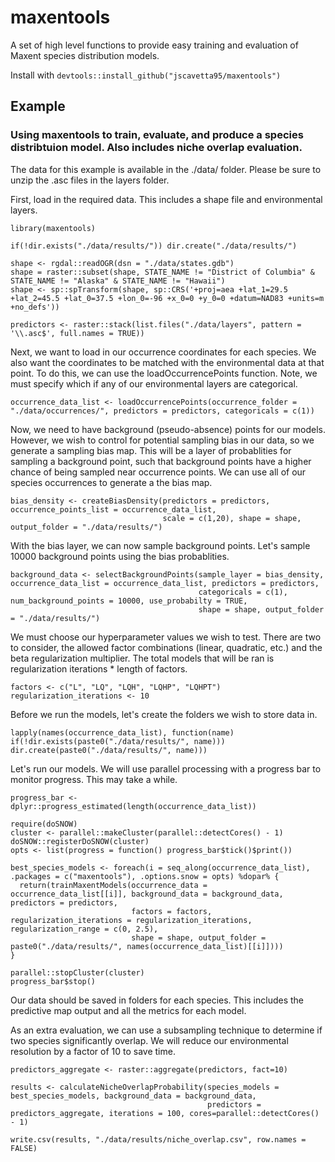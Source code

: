 # maxentools
A set of high level functions to provide easy training and evaluation of Maxent species distribution models.

Install with ```devtools::install_github("jscavetta95/maxentools")```

## Example
### Using maxentools to train, evaluate, and produce a species distribtuion model. Also includes niche overlap evaluation.

The data for this example is available in the ./data/ folder. Please be sure to unzip the .asc files in the layers folder.

First, load in the required data. This includes a shape file and environmental layers.
```{r load, eval = FALSE}
library(maxentools)

if(!dir.exists("./data/results/")) dir.create("./data/results/")

shape <- rgdal::readOGR(dsn = "./data/states.gdb")
shape = raster::subset(shape, STATE_NAME != "District of Columbia" & STATE_NAME != "Alaska" & STATE_NAME != "Hawaii")
shape <- sp::spTransform(shape, sp::CRS('+proj=aea +lat_1=29.5 +lat_2=45.5 +lat_0=37.5 +lon_0=-96 +x_0=0 +y_0=0 +datum=NAD83 +units=m +no_defs'))

predictors <- raster::stack(list.files("./data/layers", pattern = '\\.asc$', full.names = TRUE))
```

Next, we want to load in our occurrence coordinates for each species. We also want the coordinates to be matched with the environmental data at that point. To do this, we can use the loadOccurrencePoints function. Note, we must specify which if any of our environmental layers are categorical.
```{r occurrence, eval = FALSE}
occurrence_data_list <- loadOccurrencePoints(occurrence_folder = "./data/occurrences/", predictors = predictors, categoricals = c(1))
```

Now, we need to have background (pseudo-absence) points for our models. However, we wish to control for potential sampling bias in our data, so we generate a sampling bias map. This will be a layer of probablities for sampling a background point, such that background points have a higher chance of being sampled near occurrence points. We can use all of our species occurrences to generate a the bias map.
```{r bias, eval = FALSE}
bias_density <- createBiasDensity(predictors = predictors, occurrence_points_list = occurrence_data_list, 
                                  scale = c(1,20), shape = shape, output_folder = "./data/results/")
```

With the bias layer, we can now sample background points. Let's sample 10000 background points using the bias probablities.
```{r background, eval = FALSE}
background_data <- selectBackgroundPoints(sample_layer = bias_density, occurrence_data_list = occurrence_data_list, predictors = predictors,
                                          categoricals = c(1), num_background_points = 10000, use_probabilty = TRUE, 
                                          shape = shape, output_folder = "./data/results/")
```

We must choose our hyperparameter values we wish to test. There are two to consider, the allowed factor combinations (linear, quadratic, etc.) and the beta regularization multiplier. The total models that will be ran is regularization iterations * length of factors.
```{r hyperparameters, eval = FALSE}
factors <- c("L", "LQ", "LQH", "LQHP", "LQHPT")
regularization_iterations <- 10
```

Before we run the models, let's create the folders we wish to store data in.
```{r folders, eval = FALSE}
lapply(names(occurrence_data_list), function(name) if(!dir.exists(paste0("./data/results/", name))) dir.create(paste0("./data/results/", name)))
```

Let's run our models. We will use parallel processing with a progress bar to monitor progress. This may take a while.
```{r run, eval = FALSE}
progress_bar <- dplyr::progress_estimated(length(occurrence_data_list))

require(doSNOW)
cluster <- parallel::makeCluster(parallel::detectCores() - 1)
doSNOW::registerDoSNOW(cluster)
opts <- list(progress = function() progress_bar$tick()$print())

best_species_models <- foreach(i = seq_along(occurrence_data_list), .packages = c("maxentools"), .options.snow = opts) %dopar% {
  return(trainMaxentModels(occurrence_data = occurrence_data_list[[i]], background_data = background_data, predictors = predictors,
                           factors = factors, regularization_iterations = regularization_iterations, regularization_range = c(0, 2.5), 
                           shape = shape, output_folder = paste0("./data/results/", names(occurrence_data_list)[[i]])))
}

parallel::stopCluster(cluster)
progress_bar$stop()
```

Our data should be saved in folders for each species. This includes the predictive map output and all the metrics for each model.

As an extra evaluation, we can use a subsampling technique to determine if two species significantly overlap. We will reduce our environmental resolution by a factor of 10 to save time.
```{r overlap, eval = FALSE}
predictors_aggregate <- raster::aggregate(predictors, fact=10)

results <- calculateNicheOverlapProbability(species_models = best_species_models, background_data = background_data, 
                                            predictors = predictors_aggregate, iterations = 100, cores=parallel::detectCores() - 1)

write.csv(results, "./data/results/niche_overlap.csv", row.names = FALSE)
```
